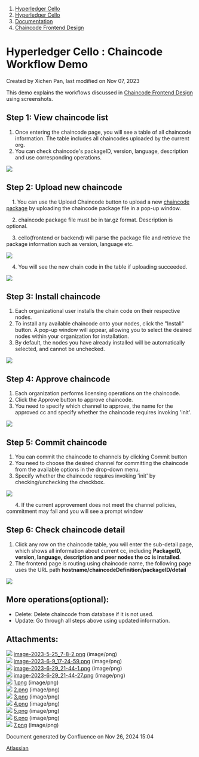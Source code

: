 1. [Hyperledger Cello](index.html)
2. [Hyperledger Cello](Hyperledger-Cello_21659650.html)
3. [Documentation](Documentation_21660730.html)
4. [Chaincode Frontend Design](Chaincode-Frontend-Design_21660911.html)

# Hyperledger Cello : Chaincode Workflow Demo

Created by Xichen Pan, last modified on Nov 07, 2023

This demo explains the workflows discussed in [Chaincode Frontend Design](Chaincode-Frontend-Design_21660911.html) using screenshots.

## **Step 1: View chaincode list**

1. Once entering the chaincode page, you will see a table of all chaincode information. The table includes all chaincodes uploaded by the current org.
2. You can check chaincode's packageID, version, language, description and use corresponding operations.

![](attachments/21660957/21660959.png?width=1200)

## **Step 2: Upload new chaincode**

    1. You can use the Upload Chaincode button to upload a new [chaincode package](https://hlf.readthedocs.io/en/latest/commands/peerlifecycle.html#peer-lifecycle-chaincode-package) by uploading the chaincode package file in a pop-up window.

    2. chaincode package file must be in tar.gz format. Description is optional.

    3. cello(frontend or backend) will parse the package file and retrieve the package information such as version, language etc.

![](attachments/21660957/21660960.png?width=1200)

    4. You will see the new chain code in the table if uploading succeeded.

![](attachments/21660957/21660990.png?width=1200)

## **Step 3: Install chaincode**

1. Each organizational user installs the chain code on their respective nodes.
2. To install any available chaincode onto your nodes, click the "Install" button. A pop-up window will appear, allowing you to select the desired nodes within your organization for installation.
3. By default, the nodes you have already installed will be automatically selected, and cannot be unchecked.

![](attachments/21660957/21660992.png?width=1200)

## **Step 4: Approve chaincode**

1. Each organization performs licensing operations on the chaincode.
2. Click the Approve button to approve chaincode.
3. You need to specify which channel to approve, the name for the approved cc and specify whether the chaincode requires invoking 'init'.

![](attachments/21660957/21660962.png?width=1200)

## **Step 5: Commit chaincode**

1. You can commit the chaincode to channels by clicking Commit button
2. You need to choose the desired channel for committing the chaincode from the available options in the drop-down menu.
3. Specify whether the chaincode requires invoking 'init' by checking/unchecking the checkbox.

![](attachments/21660957/21660963.png?width=1200)

      4. If the current approvement does not meet the channel policies, commitment may fail and you will see a prompt window

## **Step 6: Check chaincode detail**

1. Click any row on the chaincode table, you will enter the sub-detail page, which shows all information about current cc, including **PackageID, version, language, description and peer nodes the cc is installed**.
2. The frontend page is routing using chaincode name, the following page uses the URL path **hostname/chaincodeDefinition/packageID/detail**

![](attachments/21660957/21660994.png?width=1200)

## More operations(optional):

- Delete: Delete chaincode from database if it is not used.
- Update: Go through all steps above using updated information.

## Attachments:

![](images/icons/bullet_blue.gif) [image-2023-5-25\_7-8-2.png](attachments/21660957/21660961.png) (image/png)  
![](images/icons/bullet_blue.gif) [image-2023-6-9\_17-24-59.png](attachments/21660957/21660995.png) (image/png)  
![](images/icons/bullet_blue.gif) [image-2023-6-29\_21-44-1.png](attachments/21660957/21661044.png) (image/png)  
![](images/icons/bullet_blue.gif) [image-2023-6-29\_21-44-27.png](attachments/21660957/21661045.png) (image/png)  
![](images/icons/bullet_blue.gif) [1.png](attachments/21660957/21660959.png) (image/png)  
![](images/icons/bullet_blue.gif) [2.png](attachments/21660957/21660960.png) (image/png)  
![](images/icons/bullet_blue.gif) [3.png](attachments/21660957/21660990.png) (image/png)  
![](images/icons/bullet_blue.gif) [4.png](attachments/21660957/21660992.png) (image/png)  
![](images/icons/bullet_blue.gif) [5.png](attachments/21660957/21660962.png) (image/png)  
![](images/icons/bullet_blue.gif) [6.png](attachments/21660957/21660963.png) (image/png)  
![](images/icons/bullet_blue.gif) [7.png](attachments/21660957/21660994.png) (image/png)

Document generated by Confluence on Nov 26, 2024 15:04

[Atlassian](http://www.atlassian.com/)
